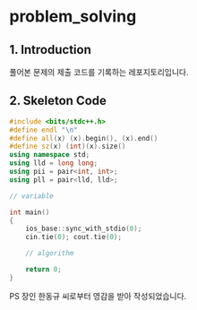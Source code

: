 # problem_solving

## 1. Introduction

풀어본 문제의 제출 코드를 기록하는 레포지토리입니다.

## 2. Skeleton Code

```c++
#include <bits/stdc++.h>
#define endl "\n"
#define all(x) (x).begin(), (x).end()
#define sz(x) (int)(x).size()
using namespace std;
using lld = long long;
using pii = pair<int, int>;
using pll = pair<lld, lld>;

// variable

int main()
{
    ios_base::sync_with_stdio(0);
    cin.tie(0); cout.tie(0);

    // algorithm

    return 0;
}
```

PS 장인 한동규 씨로부터 영감을 받아 작성되었습니다.
